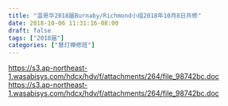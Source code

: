 ```yaml
---
title: "温哥华2018届Burnaby/Richmond小组2018年10月8日共修"
date: 2018-10-06 11:31:16-08:00
draft: false
tags: ["2018届"]
categories: ["慧灯禅修班"]
---
```

https://s3.ap-northeast-1.wasabisys.com/hdcx/hdv/f/attachments/264/file_98742bc.doc
 https://s3.ap-northeast-1.wasabisys.com/hdcx/hdv/f/attachments/264/file_98742bc.doc
